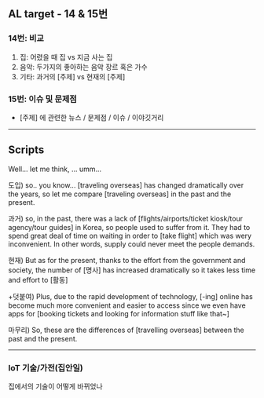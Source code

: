 ## AL target - 14 & 15번
### 14번: 비교
1. 집: 어렸을 때 집 vs 지금 사는 집
2. 음악: 두가지의 좋아하는 음악 장르 혹은 가수
3. 기타: 과거의 [주제] vs 현재의 [주제]

### 15번: 이슈 및 문제점
- [주제] 에 관련한 뉴스 / 문제점 / 이슈 / 이야깃거리

---
## Scripts

Well... let me think, ... umm...

도입) so.. you know... [traveling overseas] has changed dramatically over the years, so let me compare [traveling overseas] in the past and the present.

과거) so, in the past, there was a lack of [flights/airports/ticket kiosk/tour agency/tour guides] in Korea, so people used to suffer from it. They had to spend great deal of time on waiting in order to [take flight] which was wery inconvenient. In other words, supply could never meet the people demands.

현재) But as for the present, thanks to the effort from the government and society, the number of [명사] has increased dramatically so it takes less time and effort to [활동]

+덧붙여) Plus, due to the rapid development of technology, [-ing] online has become much more convenient and easier to access since we even have apps for [booking tickets and looking for information stuff like that~]

마무리) So, these are the differences of [travelling overseas] between the past and the present.

---
### IoT 기술/가전(집안일)
집에서의 기술이 어떻게 바뀌었나


